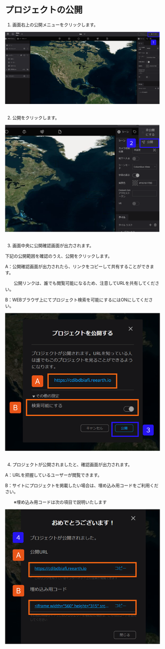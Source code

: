 # プロジェクトの公開

1. 画面右上の公開メニューをクリックします。

![Group_137.png](%E3%83%95%E3%82%9A%E3%83%AD%E3%82%B7%E3%82%99%E3%82%A7%E3%82%AF%E3%83%88%E3%81%AE%E5%85%AC%E9%96%8B%20807915dd2b844cf6ad9c5377d82be8d2/Group_137.png)
<br>
<br>

2. 公開をクリックします。

![Group_138.png](%E3%83%95%E3%82%9A%E3%83%AD%E3%82%B7%E3%82%99%E3%82%A7%E3%82%AF%E3%83%88%E3%81%AE%E5%85%AC%E9%96%8B%20807915dd2b844cf6ad9c5377d82be8d2/Group_138.png)
<br>
<br>

3. 画面中央に公開確認画面が出力されます。

下記の公開範囲を確認のうえ、公開をクリックします。

A：公開確認画面が出力されたら、リンクをコピーして共有することができます。

　　公開リンクは、誰でも閲覧可能になるため、注意してURLを共有してください。

B：WEBブラウザ上にてプロジェクト検索を可能にするにはONにしてください。

![Group_139.png](%E3%83%95%E3%82%9A%E3%83%AD%E3%82%B7%E3%82%99%E3%82%A7%E3%82%AF%E3%83%88%E3%81%AE%E5%85%AC%E9%96%8B%20807915dd2b844cf6ad9c5377d82be8d2/Group_139.png)
<br>
<br>

4. プロジェクトが公開されましたと、確認画面が出力されます。

A：URLを把握しているユーザーが閲覧できます。

B：サイトにプロジェクトを掲載したい場合は、埋め込み用コードをご利用ください。

　　※埋め込み用コードは次の項目で説明いたします

![Group_139_(1).png](%E3%83%95%E3%82%9A%E3%83%AD%E3%82%B7%E3%82%99%E3%82%A7%E3%82%AF%E3%83%88%E3%81%AE%E5%85%AC%E9%96%8B%20807915dd2b844cf6ad9c5377d82be8d2/Group_139_(1).png)
